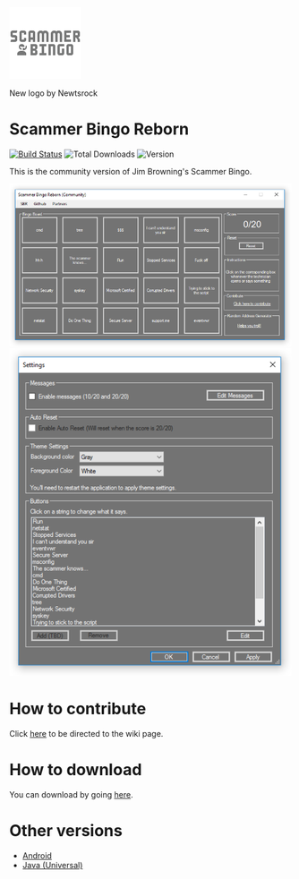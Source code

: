 ![Logo](ScammerBingo128.png)

New logo by Newtsrock

# Scammer Bingo Reborn

[![Build Status](https://travis-ci.org/JoeTheHuman/Scammer-Bingo-Reborn.svg?branch=master)](https://travis-ci.org/JoeTheHuman/Scammer-Bingo-Reborn) ![Total Downloads](https://img.shields.io/github/downloads/JoeTheHuman/Scammer-Bingo-Reborn/total.svg?style=flat) ![Version](https://img.shields.io/badge/Version-1.3.0.0-brightgreen.svg?style=flat)

This is the community version of Jim Browning's Scammer Bingo.


![Screenshot](screenshot.png)
![Screenshot](screenshot2.png)

# How to contribute

Click [here](https://github.com/HexxiumCreations/Scammer-Bingo-Reborn/wiki/How-to-contribute) to be directed to the wiki page.

# How to download

You can download by going [here](https://github.com/HexxiumCreations/Scammer-Bingo-Reborn/releases).

# Other versions

- [Android](https://play.google.com/store/apps/details?id=com.xelitexirish.scammerbingo)
- [Java (Universal)](https://github.com/HexxiumCreations/spammer-bingo-desktop-java)
